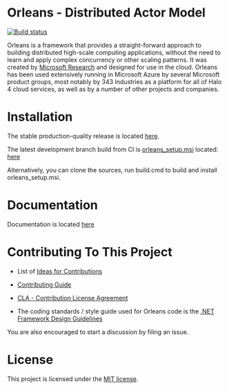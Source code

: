 Orleans - Distributed Actor Model
=======

[![Build status](http://dotnet-ci.cloudapp.net/job/dotnet_orleans/badge/icon)](http://dotnet-ci.cloudapp.net/job/dotnet_orleans/)

Orleans is a framework that provides a straight-forward approach to building distributed high-scale computing applications, without the need to learn and apply complex concurrency or other scaling patterns. 
It was created by [Microsoft Research][MSR-ProjectOrleans] and designed for use in the cloud. 
Orleans has been used extensively running in Microsoft Azure by several Microsoft product groups, most notably by 343 Industries as a platform for all of Halo 4 cloud services, as well as by a number of other projects and companies.

Installation
=======
The stable production-quality release is located [here](https://github.com/dotnet/orleans/releases/latest).

The latest development branch build from CI is [orleans_setup.msi](http://dotnet-ci.cloudapp.net/job/dotnet_orleans/ws/Binaries/Release/orleans_setup.msi) located: [here](http://dotnet-ci.cloudapp.net/job/dotnet_orleans/ws/Binaries/Release/)

Alternatively, you can clone the sources, run build.cmd to build and install orleans_setup.msi. 

Documentation 
=======
Documentation is located [here][Orleans Documentation]

Contributing To This Project
=======

* List of [Ideas for Contributions]

* [Contributing Guide]

* [CLA - Contribution License Agreement][CLA]

* The coding standards / style guide used for Orleans code is the [.NET Framework Design Guidelines][DotNet Framework Design Guidelines]

You are also encouraged to start a discussion by filing an issue.

License
=======
This project is licensed under the [MIT license](https://github.com/dotnet/orleans/blob/master/LICENSE).


[MSR-ProjectOrleans]: http://research.microsoft.com/projects/orleans/
[Orleans Documentation]: http://dotnet.github.io/orleans/
[Ideas for Contributions]: http://dotnet.github.io/orleans/Ideas-for-Contributions
[Contributing Guide]: https://github.com/dotnet/corefx/wiki/Contributing
[CLA]: https://github.com/dotnet/corefx/wiki/Contribution-License-Agreement-%28CLA%29
[DotNet Framework Design Guidelines]: https://github.com/dotnet/corefx/wiki/Framework-Design-Guidelines-Digest
[Download Link]: http://orleans.codeplex.com/releases/view/144111
